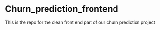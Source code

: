# Churn_prediction_frontend
This is the repo for the clean front end part of our churn prediction project
